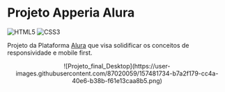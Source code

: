 # Projeto Apperia Alura

![HTML5](https://img.shields.io/badge/html5-%23E34F26.svg?style=for-the-badge&logo=html5&logoColor=white)
![CSS3](https://img.shields.io/badge/css3-%231572B6.svg?style=for-the-badge&logo=css3&logoColor=white)

Projeto da Plataforma [Alura](https://www.alura.com.br/) que visa solidificar os conceitos de responsividade e mobile first. 
<div align="center">
![Projeto_final_Desktop](https://user-images.githubusercontent.com/87020059/157481734-b7a2f179-cc4a-40e6-b38b-f61e13caa8b5.png)

 </div>
